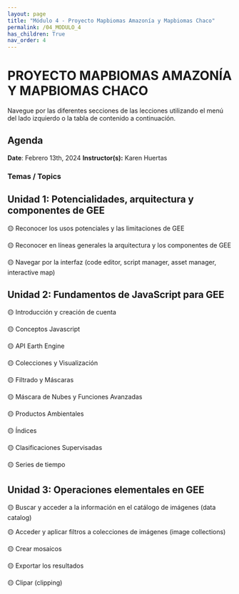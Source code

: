 ```yaml
---
layout: page
title: "Módulo 4 - Proyecto Mapbiomas Amazonía y Mapbiomas Chaco"
permalink: /04_MODULO_4
has_children: True
nav_order: 4
---
```


# PROYECTO MAPBIOMAS AMAZONÍA Y MAPBIOMAS CHACO
Navegue por las diferentes secciones de las lecciones utilizando el menú del lado izquierdo o la tabla de contenido a continuación.

## Agenda
**Date**: Febrero 13th, 2024
**Instructor(s):** Karen Huertas

### Temas / Topics

## Unidad 1: Potencialidades, arquitectura y componentes de GEE

🟡 Reconocer los usos potenciales y las limitaciones de GEE

🟡 Reconocer en líneas generales la arquitectura y los componentes de GEE

🟡 Navegar por la interfaz (code editor, script manager, asset manager, interactive map)


## Unidad 2: Fundamentos de JavaScript para GEE
	
🟡 Introducción y creación de cuenta

🟡 Conceptos Javascript

🟡 API Earth Engine

🟡 Colecciones y Visualización 

🟡 Filtrado y Máscaras

🟡 Máscara de Nubes y Funciones Avanzadas

🟡 Productos Ambientales

🟡 Índices

🟡 Clasificaciones Supervisadas 

🟡 Series de tiempo 


## Unidad 3: Operaciones elementales en GEE 
	
🟡 Buscar y acceder a la información en el catálogo de imágenes (data catalog)

🟡 Acceder y aplicar filtros a colecciones de imágenes (image collections)

🟡 Crear mosaicos

🟡 Exportar los resultados 

🟡 Clipar (clipping)
